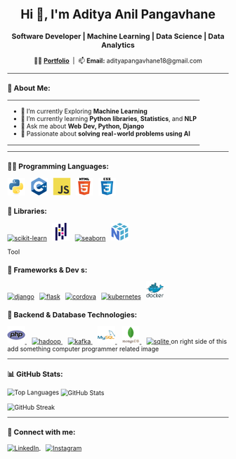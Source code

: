 <h1 align="center">Hi 👋, I'm Aditya Anil Pangavhane</h1>
<h3 align="center">Software Developer | Machine Learning | Data Science | Data Analytics</h3>

<p align="center">
  👨‍💻 <a href="https://adityapangavhaneportfolio.netlify.app/" target="_blank"><strong>Portfolio</strong></a> &nbsp;|&nbsp; 
  📫 <strong>Email:</strong> adityapangavhane18@gmail.com
</p>

---

<h3 align="left">🚀 About Me:</h3>

<table>
  <tr>
    <td>
      <ul>
        <li>🔭 I’m currently Exploring <strong>Machine Learning</strong></li>
        <li>🌱 I’m currently learning <strong>Python libraries</strong>, <strong>Statistics</strong>, and <strong>NLP</strong></li>
        <li>💬 Ask me about <strong>Web Dev, Python, Django</strong></li>
        <li>🎯 Passionate about <strong>solving real-world problems using AI</strong></li>
      </ul>
    </td>
  </tr>
</table>

---
<h3 align="left">🧑‍💻 Programming Languages:</h3>
<p align="left">
  <a href="#"><img src="https://raw.githubusercontent.com/devicons/devicon/master/icons/python/python-original.svg" alt="python" width="40" height="40"/></a>&nbsp;&nbsp;
  <a href="#"><img src="https://raw.githubusercontent.com/devicons/devicon/master/icons/cplusplus/cplusplus-original.svg" alt="cplusplus" width="40" height="40"/></a>&nbsp;&nbsp;
  <a href="#"><img src="https://raw.githubusercontent.com/devicons/devicon/master/icons/javascript/javascript-original.svg" alt="javascript" width="40" height="40"/></a>&nbsp;&nbsp;
  <a href="#"><img src="https://raw.githubusercontent.com/devicons/devicon/master/icons/html5/html5-original-wordmark.svg" alt="html5" width="40" height="40"/></a>&nbsp;&nbsp;
  <a href="#"><img src="https://raw.githubusercontent.com/devicons/devicon/master/icons/css3/css3-original-wordmark.svg" alt="css3" width="40" height="40"/></a>
</p>

<h3 align="left">🤖 Libraries:</h3>
<p align="left">
  <a href="#"><img src="https://upload.wikimedia.org/wikipedia/commons/0/05/Scikit_learn_logo_small.svg" alt="scikit-learn" width="40" height="40"/></a>&nbsp;&nbsp;
  <a href="#"><img src="https://raw.githubusercontent.com/devicons/devicon/master/icons/pandas/pandas-original.svg" alt="pandas" width="40" height="40"/></a>&nbsp;&nbsp;
  <a href="#"><img src="https://seaborn.pydata.org/_images/logo-mark-lightbg.svg" alt="seaborn" width="40" height="40"/></a>&nbsp;&nbsp;
  <a href="#"><img src="https://raw.githubusercontent.com/devicons/devicon/master/icons/numpy/numpy-original.svg" alt="numpy" width="40" height="40"/></a>
</p>Tool

<h3 align="left">🧱 Frameworks & Dev s:</h3>
<p align="left">
  <a href="#"><img src="https://cdn.worldvectorlogo.com/logos/django.svg" alt="django" width="40" height="40"/></a>&nbsp;&nbsp;
  <a href="#"><img src="https://cdn.jsdelivr.net/gh/devicons/devicon/icons/flask/flask-original.svg" alt="flask" width="40" height="40"/></a>&nbsp;&nbsp;
  <a href="#"><img src="https://www.vectorlogo.zone/logos/apache_cordova/apache_cordova-icon.svg" alt="cordova" width="40" height="40"/></a>&nbsp;&nbsp;
  <a href="#"><img src="https://www.vectorlogo.zone/logos/kubernetes/kubernetes-icon.svg" alt="kubernetes" width="40" height="40"/></a>&nbsp;&nbsp;
  <a href="#"><img src="https://raw.githubusercontent.com/devicons/devicon/master/icons/docker/docker-original-wordmark.svg" alt="docker" width="40" height="40"/></a>
</p>

<h3 align="left">💾 Backend & Database Technologies:</h3>
<p align="left">
<a href="#">
  <img src="https://raw.githubusercontent.com/devicons/devicon/master/icons/php/php-original.svg" alt="php" width="40" height="40"/>
</a>&nbsp;&nbsp;
<a href="#">
  <img src="https://www.vectorlogo.zone/logos/apache_hadoop/apache_hadoop-icon.svg" alt="hadoop" width="40" height="40"/>
</a>&nbsp;&nbsp;
<a href="#">
  <img src="https://www.vectorlogo.zone/logos/apache_kafka/apache_kafka-icon.svg" alt="kafka" width="40" height="40"/>
</a>&nbsp;&nbsp;
<a href="#">
  <img src="https://raw.githubusercontent.com/devicons/devicon/master/icons/mysql/mysql-original-wordmark.svg" alt="mysql" width="40" height="40"/>
</a>&nbsp;&nbsp;
<a href="#">
  <img src="https://raw.githubusercontent.com/devicons/devicon/master/icons/mongodb/mongodb-original-wordmark.svg" alt="mongodb" width="40" height="40"/>
</a>&nbsp;&nbsp;
<a href="#">
  <img src="https://www.vectorlogo.zone/logos/sqlite/sqlite-icon.svg" alt="sqlite" width="40" height="40"/>
</a> on right side of this add something computer programmer related image

</p>

---

<h3 align="left">📊 GitHub Stats:</h3>

<p><img align="left" src="https://github-readme-stats.vercel.app/api/top-langs?username=adityapangavhane18&show_icons=true&locale=en&layout=compact" alt="Top Languages" /></p>

<p>&nbsp;<img align="center" src="https://github-readme-stats.vercel.app/api?username=adityapangavhane18&show_icons=true&locale=en" alt="GitHub Stats" /></p>

<p><img align="center" src="https://github-readme-streak-stats.herokuapp.com/?user=adityapangavhane18&" alt="GitHub Streak" /></p>

---

<h3 align="left">🔗 Connect with me:</h3>
<p align="left">
  <a href="https://linkedin.com/in/aditya-pangavhane-803481217" target="_blank">
    <img align="center" src="https://raw.githubusercontent.com/rahuldkjain/github-profile-readme-generator/master/src/images/icons/Social/linked-in-alt.svg" alt="LinkedIn" height="30" width="40" />
  </a>&nbsp;&nbsp;
  <a href="https://www.instagram.com/_aditya_pangavhane" target="_blank">
    <img align="center" src="https://raw.githubusercontent.com/rahuldkjain/github-profile-readme-generator/master/src/images/icons/Social/instagram.svg" alt="Instagram" height="30" width="40" />
  </a>
</p>
